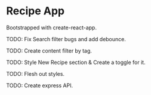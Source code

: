 # Recipe App

Bootstrapped with create-react-app.

TODO: Fix Search filter bugs and add debounce.

TODO: Create content filter by tag.

TODO: Style New Recipe section & Create a toggle for it.

TODO: Flesh out styles.

TODO: Create express API.

